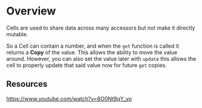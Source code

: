 # Overview
Cells are used to share data across many accessors but not make it directly mutable.

So a Cell can contain a number, and when the `get` function is called it returns a **Copy** of the value. This allows the ability to move the value around. However, you can also set the value later with `update` this allows the cell to properly update that said value now for future `get` copies.


## Resources
https://www.youtube.com/watch?v=8O0Nt9qY_vo